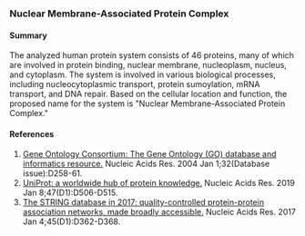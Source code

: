 ### Nuclear Membrane-Associated Protein Complex

#### Summary

The analyzed human protein system consists of 46 proteins, many of which are involved in protein binding, nuclear membrane, nucleoplasm, nucleus, and cytoplasm. The system is involved in various biological processes, including nucleocytoplasmic transport, protein sumoylation, mRNA transport, and DNA repair. Based on the cellular location and function, the proposed name for the system is "Nuclear Membrane-Associated Protein Complex."

#### References

1. [Gene Ontology Consortium: The Gene Ontology (GO) database and informatics resource.](https://academic.oup.com/nar/article/32/suppl_1/D258/2505269) Nucleic Acids Res. 2004 Jan 1;32(Database issue):D258-61.
2. [UniProt: a worldwide hub of protein knowledge.](https://academic.oup.com/nar/article/47/D1/D506/5146201) Nucleic Acids Res. 2019 Jan 8;47(D1):D506-D515.
3. [The STRING database in 2017: quality-controlled protein-protein association networks, made broadly accessible.](https://academic.oup.com/nar/article/45/D1/D362/2605723) Nucleic Acids Res. 2017 Jan 4;45(D1):D362-D368.